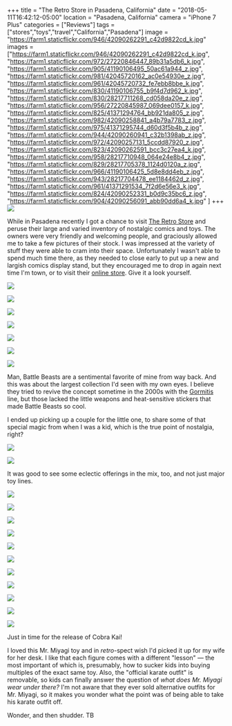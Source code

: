 +++
title = "The Retro Store in Pasadena, California"
date = "2018-05-11T16:42:12-05:00"
location = "Pasadena, California"
camera = "iPhone 7 Plus"
categories = ["Reviews"]
tags = ["stores","toys","travel","California","Pasadena"]
image = "https://farm1.staticflickr.com/946/42090262291_c42d9822cd_k.jpg"
images = ["https://farm1.staticflickr.com/946/42090262291_c42d9822cd_k.jpg",
"https://farm1.staticflickr.com/972/27220846447_89b31a5db6_k.jpg",
"https://farm1.staticflickr.com/905/41190106495_50ac61a944_z.jpg",
"https://farm1.staticflickr.com/981/42045720162_ac0e54930e_z.jpg",
"https://farm1.staticflickr.com/961/42045720732_fe7ebb8bbe_k.jpg",
"https://farm1.staticflickr.com/830/41190106755_b9f4d7d962_k.jpg",
"https://farm1.staticflickr.com/830/28217711268_cd058da20e_z.jpg",
"https://farm1.staticflickr.com/956/27220845987_069dee0157_k.jpg",
"https://farm1.staticflickr.com/825/41371294764_bb921da805_z.jpg",
"https://farm1.staticflickr.com/982/42090258841_a4b79a7783_z.jpg",
"https://farm1.staticflickr.com/975/41371295744_d60d3f5b4b_z.jpg",
"https://farm1.staticflickr.com/944/42090260941_c32b1398ab_z.jpg",
"https://farm1.staticflickr.com/972/42090257131_5ccdd87920_z.jpg",
"https://farm1.staticflickr.com/823/42090262591_bcc3c27ea4_k.jpg",
"https://farm1.staticflickr.com/958/28217710948_064e24e8b4_z.jpg",
"https://farm1.staticflickr.com/829/28217705378_1124d0120a_z.jpg",
"https://farm1.staticflickr.com/966/41190106425_5d8e8dd4eb_z.jpg",
"https://farm1.staticflickr.com/943/28217704478_ee1184462d_z.jpg",
"https://farm1.staticflickr.com/961/41371291534_7f2d6e56e3_k.jpg",
"https://farm1.staticflickr.com/824/42090252331_b0d9c35bc6_z.jpg",
"https://farm1.staticflickr.com/904/42090256091_abb90dd6a4_k.jpg"
]
+++
![](https://live.staticflickr.com/946/42090262291_c42d9822cd_k.jpg)
<!--more-->

While in Pasadena recently I got a chance to visit [The Retro Store](http://www.retrostoreonline.com) and peruse their large and varied inventory of nostalgic comics and toys. The owners were very friendly and welcoming people, and graciously allowed me to take a few pictures of their stock. I was impressed at the variety of stuff they were able to cram into their space. Unfortunately I wasn't able to spend much time there, as they needed to close early to put up a new and largish comics display stand, but they encouraged me to drop in again next time I'm town, or to visit their [online store](http://www.retrostoreonline.com/shop.html). Give it a look yourself.

![](https://live.staticflickr.com/972/27220846447_89b31a5db6_k.jpg)

![](https://live.staticflickr.com/905/41190106495_f204e7378e_k.jpg)

![](https://live.staticflickr.com/981/42045720162_a9342546d8_k.jpg)

![](https://live.staticflickr.com/961/42045720732_fe7ebb8bbe_k.jpg)

![](https://live.staticflickr.com/830/41190106755_b9f4d7d962_k.jpg)

![](https://live.staticflickr.com/830/28217711268_6cdcea9589_k.jpg)

![](https://live.staticflickr.com/956/27220845987_069dee0157_k.jpg)
           
Man, Battle Beasts are a sentimental favorite of mine from way back. And this was about the largest collection I'd seen with my own eyes. I believe they tried to revive the concept sometime in the 2000s with the [Gormitis](https://en.wikipedia.org/wiki/Gormiti) line, but those lacked the little weapons and heat-sensitive stickers that made Battle Beasts so cool.

I ended up picking up a couple for the little one, to share some of that special magic from when I was a kid, which is the true point of nostalgia, right?
           
![](https://live.staticflickr.com/825/41371294764_815ec14914_k.jpg)

![](https://live.staticflickr.com/982/42090258841_8dfd4886ba_k.jpg)
           
It was good to see some eclectic offerings in the mix, too, and not just major toy lines.
           
![](https://live.staticflickr.com/975/41371295744_52ddfac5b9_k.jpg)

![](https://live.staticflickr.com/944/42090260941_5300682738_k.jpg)

![](https://live.staticflickr.com/972/42090257131_37273c6f8f_k.jpg)

![](https://live.staticflickr.com/823/42090262591_bcc3c27ea4_k.jpg)

![](https://live.staticflickr.com/958/28217710948_ef936ca926_k.jpg)

![](https://live.staticflickr.com/829/28217705378_8492a88834_k.jpg)

![](https://live.staticflickr.com/966/41190106425_a643136bbb_k.jpg)

![](https://live.staticflickr.com/943/28217704478_388042c77f_k.jpg)

![](https://live.staticflickr.com/961/41371291534_7f2d6e56e3_k.jpg)

![](https://live.staticflickr.com/824/42090252331_96d2a9268a_h.jpg)

![](https://live.staticflickr.com/904/42090256091_01bbf130d7_h.jpg)
           
Just in time for the release of Cobra Kai! 

I loved this Mr. Miyagi toy and in *retro*-spect wish I'd picked it up for my wife for her desk. I like that each figure comes with a different "lesson" — the most important of which is, presumably, how to sucker kids into buying multiples of the exact same toy. Also, the "official karate outfit" is removable, so kids can finally answer the question of *what does Mr. Miyagi wear under there?* I'm not aware that they ever sold alternative outfits for Mr. Miyagi, so it makes you wonder what the point was of being able to take his karate outfit off.

Wonder, and then shudder. TB